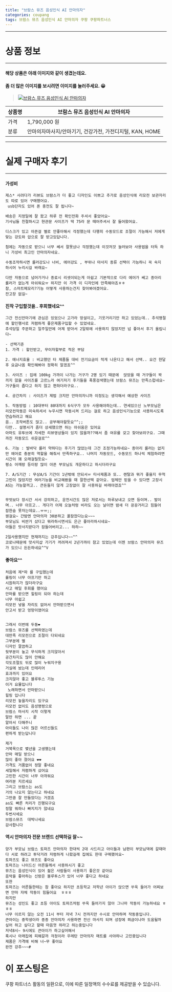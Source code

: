 ```yaml
---
title: "브람스 뮤즈 음성인식 AI 안마의자"
categories: coupang
tags: 브람스 뮤즈 음성인식 AI 안마의자 쿠팡 쿠팡파트너스
---
```

---

# 상품 정보

---

#### 해당 상품은 아래 이미지와 같이 생겼는데요. 
#### 좀 더 많은 이미지를 보시려면 이미지를 눌러주세요. 😀
> [![브람스 뮤즈 음성인식 AI 안마의자](https://static.coupangcdn.com/image/retail/images/2021/01/18/12/3/c94f0694-7867-4cbe-8ca8-c017611901df.jpg)](https://link.coupang.com/re/AFFSDP?lptag=AF4416228&subid=AF4416228&pageKey=4823830102&itemId=6217123122&vendorItemId=73513026994&traceid=V0-153-54f364b55c4b2a72)

상품명 | 브람스 뮤즈 음성인식 AI 안마의자
-------|-------
가격 | 1,790,000 원
분류 | 안마의자마사지/안마기기, 건강가전, 가전디지털, KAN, HOME

---

# 실제 구매자 후기

---


####    가성비
    제스* 사려다가 리뷰도 브람스가 더 좋고 디자인도 이쁘고 추가로 음성인식에 리모컨 보관자리도 따로 있어 구매했어요.
     usb단자도 있어 폰 충전도 잘 됩니다~
    
    배송은 지정일에 잘 왔고 하루 전 확인전화 주셔서 좋았어요~
    기사님들 친절하시고 현관문 사이즈가 딱 75라 문 떼어주셔서 잘 들어왔어요.
    
    디스크가 있고 아픈걸 별로 안좋아해서 걱정했는데 다행히 수동모드로 조절이 가능해서 저에게 맞는 강도와 압으로 잘 받고있답니다.
    
    첨에는 자동으로 받으니 너무 쎄서 잘못샀나 걱정했는데 이것저것 눌러보아 사용법을 터득 하니 가성비 최고인 안마의자네요.
    
    수동조작하시면 롤러강도나 너비, 에어강도 , 부위나 마사지 종류 선택이 가능하니 꼭 숙지 하시어 누리시길 바래요~
    
    다만 자동으로 넘어가거나 종료시 리셋이되는게 아쉽고 기본적으로 다리 에어가 쎄고 종아리 롤러가 없는게 아쉬워요ㅠ 하지만 이 가격 이 디자인에 만족해야죠ㅎㅎ
    참, 스마트메모리?기능 어떻게 사용하는건지 찾아봐야겠어요. 
    잔고장 없길~

####    진작 구입할것을.. 후회했네요^^
    그간 전신안마기에 관심은 있었으나 고가라 망설이고, 기웃거리기만 하고 있었는데.. 추석명절에 할인행사로 저렴하게 좋은제품구입할 수 있었네요.
    추석당일 주문하고 일주일만에 어제 받아서 2일밖에 사용하지 않았지만 넘 좋아서 후기 올립니다~
    
    - 선택기준 
    1. 가격 : 할인받고, 무이자할부로 적은 부담
    
    2. 에너지효율 : 비교했던 타 제품들 대비 전기요금이 적게 나온다고 해서 선택.. 요건 한달 후 요금나옴 확인해봐야 정확히 알겠죠^^
    
    3. 사이즈 : 집에 100kg 가까이 나가는 거구가 2명 있기 때문에  앉았을 때 거구들이 꽉 끼지 않을 사이즈를 고르느라 여기저기 후기들을 폭풍검색했는데 브람스 뮤즈는 만족스럽네요~
    거구들이 좁다고 하지 않고 편하더라구요..
    
    4. 공간차지 : 사이즈가 제법 크지만 안마의자니까 이정도는 생각해서 예상한 사이즈
    
    5. 작동방법 : 10대부터 80대까지 6식구가 모두 사용해야하는데.. 연세있으신 노부모님은 리모컨작동은 미숙하셔서 누우시면 작동시켜 드리는 걸로 하고 음성인식기능으로 사용하시도록 연습하려고 해요
    음.. 조작버튼도 많고.. 공부해야할듯요^^;;
    다만.. 설명서가 좀더 상세했으면 하는 아쉬움은 있어요
    아마도 유투브에 자세한 리뷰영상들이 있지 않을까??해서 좀 여유를 갖고 찾아보려구요. 그때까진 자동모드 쉬운걸로^^
    
    6. 기능 : 발바닥 롤러 약하다는 후기가 많았는데 그건 조정가능하네요~ 종아리 롤러는 없지만 에어로 충분히 역할을 해줘서 만족하구요.. 나머지 자동모드, 수동모드 하나씩 체험하려면 시간이 꽤 오래걸릴듯요~
    평소 어깨랑 등이랑 많이 아픈 부모님도 개운하다고 하시더라구요
    
    7. A/S기간 : 무상A/S 기간이 1년밖에 안되서ㅠ 타사제품과 또.. 렌탈과 뭐가 좋을지 무척 고민이 많았지만 여러기능을 비교해봤을 때 잘한선택 같아요. 업체만 믿을 수 있다면 고장시  AS는 가능할꺼고.. 큰돈들지 않게 고장없이 잘 사용하길 바래야겠죠^^
    
    
    무엇보다 장시간 서서 강의하고, 운전시간도 많은 저로서는 하루보내고 오면 등이며.. 발이며.. 너무 아프고.. 게다가 어제 오늘처렁 비라도 오는 날이면 밤새 더 끙끙거리고 힘들어 잠한숨 못자는데요..ㅠㅠ;;
    웬걸요~ 간밤엔 안마의자 30분하고 꿀잠잤다는요~~~
    부모님도 비싼거 샀다고 뭐라하시면서도 은근 좋아라하시네요~
    아들은 맛사지받다가 잠들어버리고... 하하~~
    
    2일사용했지만 현재까지는 강추입니다~~^^
    코로나때문에 맛사지샵 가기가 꺼려져서 2년가까이 참고 있었는데 이젠 브람스 안마의자 뮤즈가 있으니 든든하네요^^V

####    좋아요^^
    처음에 제*파 를 구입했는데 
    롤링이 너무 아프기만 하고 
    시원하지가 않더라구요 
    사고 매일 후회를 했어요 
    안마를 받으면 힐링이 되야 하는데 
    너무 아쉽고 
    리모컨 넣을 자리도 없어서 안마받으면서
    안고서 받고 엉망이였어요 
    
    
    그래서 이번에 두둥❤️
    브람스 뮤즈를 선택하였는데
    대만족 리모컨으로 조절이 다되네요 
    그부분에 별
    디자인 깔끔하고 
    뒷부분이 높고 무식하게 크지않아서
    공간차지도 많이 안해요 
    각도조절도 뒤로 많이 누워지구용
    거실에 놨는데 인테리어 
    효과까지 있어요 
    크지않아 좋고 블루투스 기능 
    이거 요물입니다
     노래하면서 안마받으니
    힐링 입니다 
    리모컨 놓을자리도 있구요 
    리모컨 없이도 음성명령으로 
    브람스 마사지 시작 이렇게 
    말만 하면 ... 끝 
    알아서 다해주니 
    아이들도 나이 많은 어르신들도 
    편하게 받는답니다 
    
    제가
    거북목으로 몇년을 고생했는데 
    안마 매일 받으니 
    많이 좋아 졌어요 ❤️❤️
    가격도 거품없이 정말 좋네요 
    세일해서 저렴하게 샀어요 
    고민한 시간이 너무 아까워요
    여러분 지르세요 
    그리고 브람스는 as도 
    거의 나오지 않는다고 하네요
    그만큼 잘 만들었다는 거겠죠 
    as도 빠른 처리가 진행되구요
    정말 뭐하나 빠지지가 않네요
    두번사세요 
    브람스뮤즈  대박나세요 
    감사합니다

####    역시 안마의자 전문 브랜드 선택하길 잘~~
    양가 부모님 브람스 토파즈 안마의자 한대씩 2대 사드리고 아이들과 남편이 부모님댁에 갈때마다 서로 하려고 투닥거려 저렴하게 나왔길래 집에도 한대 구매했어요~
    토파즈도 좋고 뮤즈도 좋아요
    토파즈는 나이드신 어른들께서 사용하시기 좋고 
    뮤즈는 음성인식이 있어 젊은 사람들이 사용하기 좋은것 같아요
    음악을 좋아하는 신랑은 블루투스가 있어 너무 좋다고 하네요
    또한 
    토파즈는 어른들한테는 참 좋아요 하지만 초등학교 저학년 아이가 앉으면 쑤욱 들어가 어찌보면 안마 자체 작동이 힘들어요  ㅎㅎㅎ
    하지만 
    뮤즈는 성인도 좋고 초등 아이도 토파즈처럼 쑤욱 들어가지 않아 그나마 작동이 가능하네요 ㅎㅎㅎ
    너무 이르지 않는 오전 11시 부터 저녁 7시 전까지만 수시로 안마하며 작동중입니다.
    큰아이는 중학생이라 종종 안마의자 사용하면 전신 마사지 되며 성장에 쬐금이나마 도움될까 싶어 하고 싶다고 할때 마음껏 하라고 하는중입니다 
    저녁8시~ 9시에도 큰아이가 하고싶어해서
    혹시나 아래집에 피해갈까 걱정이라 우레탄 안마의자 매트를 사야하나 고민중입니다
    제품은 가격에 비해 너~무 좋아요
    완전 강추~~~#



# 이 포스팅은
쿠팡 파트너스 활동의 일환으로, 이에 따른 일정액의 수수료를 제공받을 수 있습니다.